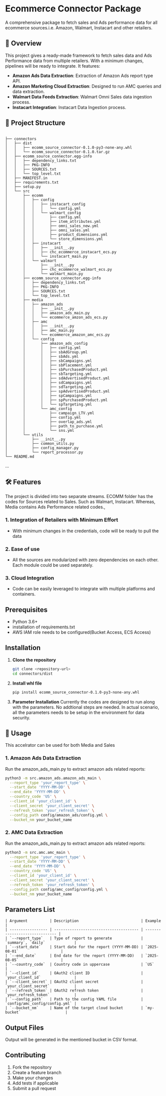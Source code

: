 # Ecommerce Connector Package 

A comprehensive package to fetch sales and Ads performance data for all ecommerce sources.i.e. Amazon, Walmart, Instacart and other retailers.

## 🚀 Overview

This project gives a ready-made framework to fetch sales data and Ads Performance data from multiple retailers. With a minimum changes, pipelines will be ready to integrate. It features:

- **Amazon Ads Data Extraction**: Extraction of Amazon Ads report type API.
- **Amazon Marketing Cloud Extraction**: Designed to run AMC queries and data extraction.
- **Walmart Data Feeds Extraction**: Walmart Omni Sales data ingestion process.
- **Instacart Integration**: Instacart Data Ingestion process.


## 📁 Project Structure

```

├── connectors
│   ├── dist
│   │   ├── ecomm_source_connector-0.1.0-py3-none-any.whl
│   │   └── ecomm_source_connector-0.1.0.tar.gz
│   ├── ecomm_source_connector.egg-info
│   │   ├── dependency_links.txt
│   │   ├── PKG-INFO
│   │   ├── SOURCES.txt
│   │   └── top_level.txt
│   ├── MANIFEST.in
│   ├── requirements.txt
│   ├── setup.py
│   └── src
│       ├── ecomm
│       │   ├── config
│       │   │   ├── instacart_config
│       │   │   │   └── config.yml
│       │   │   └── walmart_config
│       │   │       ├── config.yml
│       │   │       ├── item_attributes.yml
│       │   │       ├── omni_sales_new.yml
│       │   │       ├── omni_sales.yml
│       │   │       ├── product_dimensions.yml
│       │   │       └── store_dimensions.yml
│       │   ├── instacart
│       │   │   ├── __init__.py
│       │   │   ├── chc_ecommerce_instacart_ecs.py
│       │   │   └── instacart_main.py
│       │   └── walmart
│       │       ├── __init__.py
│       │       ├── chc_ecommerce_walmart_ecs.py
│       │       └── walmart_main.py
│       ├── ecomm_source_connector.egg-info
│       │   ├── dependency_links.txt
│       │   ├── PKG-INFO
│       │   ├── SOURCES.txt
│       │   └── top_level.txt
│       ├── media
│       │   ├── amazon_ads
│       │   │   ├── __init__.py
│       │   │   ├── amazon_ads_main.py
│       │   │   └── ecommerce_amzon_ads_ecs.py
│       │   ├── amc
│       │   │   ├── __init__.py
│       │   │   ├── amc_main.py
│       │   │   └── ecommerce_amazon_amc_ecs.py
│       │   └── config
│       │       ├── amazon_ads_config
│       │       │   ├── config.yml
│       │       │   ├── sbAdGroup.yml
│       │       │   ├── sbAds.yml
│       │       │   ├── sbCampaigns.yml
│       │       │   ├── sbPlacement.yml
│       │       │   ├── sbPurchasedProduct.yml
│       │       │   ├── sbTargeting.yml
│       │       │   ├── sdAdvertisedProduct.yml
│       │       │   ├── sdCampaigns.yml
│       │       │   ├── sdTargeting.yml
│       │       │   ├── spAdvertisedProduct.yml
│       │       │   ├── spCampaigns.yml
│       │       │   ├── spPurchasedProduct.yml
│       │       │   └── spTargeting.yml
│       │       └── amc_config
│       │           ├── campaign_LTV.yml
│       │           ├── config.yml
│       │           ├── overlap_ads.yml
│       │           ├── path_to_purchase.yml
│       │           └── sns.yml
│       └── utils
│           ├── __init__.py
│           ├── common_utils.py
│           ├── config_manager.py
│           └── report_processor.py
└── README.md

```
...
## 🛠️ Features
The project is divided into two separate streams. ECOMM folder has the codes for Sources related to Sales. Such as Walmart, Instacart. Whereas, Media contains Ads Performance related codes.,

### 1. Integration of Retailers with Minimum Effort
- With minimum changes in the credentials, code will be ready to pull the data

### 2. Ease of use
- All the sources are modularized with zero dependencies on each other. Each module could be used separately.

### 3. Cloud Integration
- Code can be easily leveraged to integrate with multiple platforms and containers.


##  Prerequisites

- Python 3.6+
- installation of requirements.txt
- AWS IAM role needs to be configured(Bucket Access, ECS Access)

##  Installation

1. **Clone the repository**
   ```bash
   git clone <repository-url>
   cd connectors/dist
   ```

2. **Install whl file**
   ```bash
   pip install ecomm_source_connector-0.1.0-py3-none-any.whl
   ```
3. **Parameter Installation**
  Currently the codes are designed to run along with the parameters. No addtional steps are needed. In actual scenario, all the parameters needs to be setup in the environment for data security.

## 🚀 Usage
This accelrator can be used for both Media and Sales 

### 1. Amazon Ads Data Extraction
Run the amazon_ads_main.py to extract amazon ads related reports:

```bash
python3 -m src.amazon_ads.amazon_ads_main \
  --report_type 'your_report_type' \
  --start_date 'YYYY-MM-DD' \
  --end_date 'YYYY-MM-DD' \
  --country_code 'US' \
  --client_id 'your_client_id' \
  --client_secret 'your_client_secret' \
  --refresh_token 'your_refresh_token' \
  --config_path config/amazon_ads/config.yml \
  --bucket_nm your_bucket_name
```

### 2. AMC Data Extraction
Run the amazon_ads_main.py to extract amazon ads related reports:

```bash
python3 -m src.amc.amc_main \
  --report_type 'your_report_type' \
  --start_date 'YYYY-MM-DD' \
  --end_date 'YYYY-MM-DD' \
  --country_code 'US' \
  --client_id 'your_client_id' \
  --client_secret 'your_client_secret' \
  --refresh_token 'your_refresh_token' \
  --config_path config/amc_config/config.yml \
  --bucket_nm your_bucket_name
```

##  Parameters List
```
| Argument          | Description                            | Example                        |
| ----------------- | -------------------------------------- | ------------------------------ |
| `--report_type`   | Type of report to generate             | `summary`, `daily`             |
| `--start_date`    | Start date for the report (YYYY-MM-DD) | `2025-08-01`                   |
| `--end_date`      | End date for the report (YYYY-MM-DD)   | `2025-08-05`                   |
| `--country_code`  | Country code in uppercase              | `US`                           |
| `--client_id`     | OAuth2 client ID                       | `your_client_id`               |
| `--client_secret` | OAuth2 client secret                   | `your_client_secret`           |
| `--refresh_token` | OAuth2 refresh token                   | `your_refresh_token`           |
| `--config_path`   | Path to the config YAML file           | `config/amc_config/config.yml` |
| `--bucket_nm`     | Name of the target cloud bucket        | `my-bucket`                    |

```

##  Output Files
Output will be generated in the mentioned bucket in CSV format.


## Contributing

1. Fork the repository
2. Create a feature branch
3. Make your changes
4. Add tests if applicable
5. Submit a pull request


